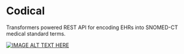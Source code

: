 # Codical
Transformers powered REST API for encoding EHRs into SNOMED-CT medical standard terms.

[![IMAGE ALT TEXT HERE](https://img.youtube.com/vi/-vInBSSw4zY/0.jpg)](https://www.youtube.com/watch?v=-vInBSSw4zY)
